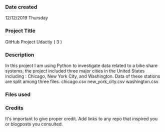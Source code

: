 ### Date created
12/12/2019 Thursday

### Project Title
GitHub Project Udactiy ( 3 )

### Description
In this project I am using Python to investigate data related to a bike share systems, the project included three major cities in the United States including : Chicago, New York City, and Washington. Data of these stations are split among three files. chicago.csv new_york_city.csv washington.csv

### Files used
### Credits
It's important to give proper credit. Add links to any repo that inspired you or blogposts you consulted.

